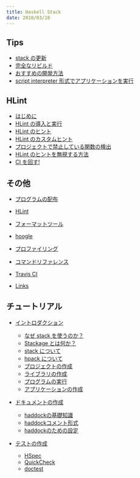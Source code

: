 ```yaml
---
title: Haskell Stack
date: 2018/03/18
---
```


<div class="row">
  <div class="col s6">

## Tips

- [stack の更新](tips/stack-upgrade.html)
- [完全なリビルド](tips/full-rebuild.html)
- [おすすめの開発方法](tips/recommend-dev.html)
- [script interpreter 形式でアプリケーションを実行](tips/script-interpreter.html)

## HLint

- [はじめに](hlint/)
- [HLint の導入と実行](hlint/hlint-intro.html)
- [HLint のヒント](hlint/hlint-hint.html)
- [HLint のカスタムヒント](hlint/hlint-customhint.html)
- [プロジェクトで禁止している関数の検出](hlint/forbidden-functions.html)
- [HLint のヒントを無視する方法](hlint/hlint-ignore.html)
- [CI を回す!](hlint/hlint-ci.html)

## その他

- [プログラムの配布](etc/stack-script.html)
- [HLint](etc/hlint.html)
- [フォーマットツール](etc/format.html)
- [hoogle](etc/hoogle.html)
- [プロファイリング](etc/profiling.html)
- [コマンドリファレンス](etc/cmd-ref.html)
- [Travis CI](etc/travis-ci.html)
- [Links](etc/links.html)

  </div>
  <div class="col s6">

## チュートリアル

- [イントロダクション](intro/)
  - [なぜ stack を使うのか？](intro/why-stack.html)
  - [Stackage とは何か？](intro/stackage.html)
  - [stack について](intro/stack-install.html)
  - [hpack について](intro/hpack.html)
  - [プロジェクトの作成](intro/create-prj.html)
  - [ライブラリの作成](intro/create-lib.html)
  - [プログラムの実行](intro/exec-prg.html)
  - [アプリケーションの作成](intro/create-app.html)

- [ドキュメントの作成](doc/)
  - [haddockの基礎知識](doc/haddock-intro.html)
  - [haddockコメント形式](doc/haddock-comment.html)
  - [haddockのための設定](doc/haddock-settings.html)

- [テストの作成](test/)
  - [HSpec](test/hspec.html)
  - [QuickCheck](test/quickcheck.html)
  - [doctest](test/doctest.html)

  </div>
</div>
